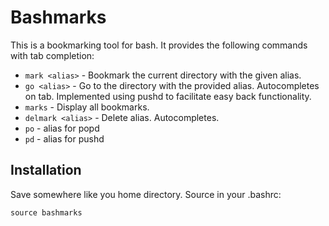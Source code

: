 Bashmarks
=========

This is a bookmarking tool for bash. It provides the following commands with tab completion:

- `mark <alias>` - Bookmark the current directory with the given alias.
- `go <alias>` - Go to the directory with the provided alias. Autocompletes on tab. Implemented using pushd to facilitate easy back functionality.
- `marks` - Display all bookmarks.
- `delmark <alias>` - Delete alias. Autocompletes.
- `po` - alias for popd
- `pd` - alias for pushd

Installation
------------

Save somewhere like you home directory. Source in your .bashrc:

    source bashmarks
